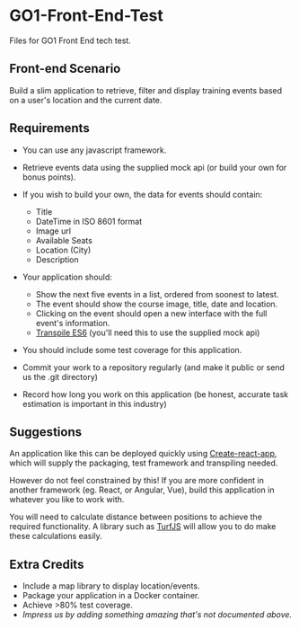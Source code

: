 # GO1-Front-End-Test
Files for GO1 Front End tech test.

## Front-end Scenario

Build a slim application to retrieve, filter and display training events based on a user's location and the current date.

## Requirements
* You can use any javascript framework.
* Retrieve events data using the supplied mock api (or build your own for bonus points).
* If you wish to build your own, the data for events should contain:
    - Title
    - DateTime in ISO 8601 format
    - Image url
    - Available Seats
    - Location (City)
    - Description

* Your application should:
    - Show the next five events in a list, ordered from soonest to latest.
    - The event should show the course image, title, date and location.
    - Clicking on the event should open a new interface with the full event's information.
    - [Transpile ES6](https://css-tricks.com/transpiling-es6/) (you'll need this to use the supplied mock api)

* You should include some test coverage for this application.
* Commit your work to a repository regularly (and make it public or send us the .git directory)
* Record how long you work on this application (be honest, accurate task estimation is important in this industry)

## Suggestions
An application like this can be deployed quickly using [Create-react-app](https://github.com/facebook/create-react-app), which will supply the packaging, test framework and transpiling needed.

However do not feel constrained by this! If you are more confident in another framework (eg. React, or Angular, Vue), build this application in whatever you like to work with.

You will need to calculate distance between positions to achieve the required functionality.  A library such as [TurfJS](http://turfjs.org/) will allow you to do make these calculations easily.

## Extra Credits
* Include a map library to display location/events.
* Package your application in a Docker container.
* Achieve >80% test coverage.
* _Impress us by adding something amazing that's not documented above._
